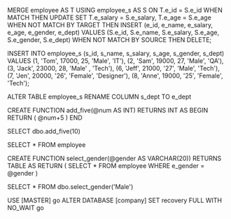 MERGE employee AS T
USING employee_s AS S
			ON T.e_id = S.e_id
WHEN MATCH
		THEN UPDATE SET T.e_salary = S.e_salary, T.e_age = S.e_age
WHEN NOT MATCH BY TARGET
		THEN INSERT (e_id, e_name, e_salary, e_age, e_gender, e_dept)
		VALUES (S.e_id, S.e_name, S.e_salary, S.e_age, S.e_gender, S.e_dept)
WHEN NOT MATCH BY SOURCE 
		THEN DELETE;		











INSERT INTO employee_s (s_id, s_name, s_salary, s_age, s_gender, s_dept) 
VALUES
(1, 'Tom', 17000, 25, 'Male', 'IT'),
(2, 'Sam', 19000, 27, 'Male', 'QA'),
(3, 'Jack', 23000, 28, 'Male' , 'Tech'),
(6, 'Jeff', 21000, '27', 'Male', 'Tech'),
(7, 'Jen', 20000, '26', 'Female', 'Designer'),
(8, 'Anne', 19000, '25', 'Female', 'Tech');









ALTER TABLE employee_s RENAME COLUMN s_dept TO e_dept






CREATE FUNCTION add_five(@num AS INT)
RETURNS INT
AS
BEGIN
RETURN (
@num+5
)
END

SELECT dbo.add_five(10)






SELECT * FROM employee

CREATE FUNCTION select_gender(@gender AS VARCHAR(20))
RETURNS TABLE
AS
RETURN
(
SELECT * FROM employee WHERE e_gender = @gender
)

SELECT * FROM dbo.select_gender('Male')









USE [MASTER]
go
ALTER DATABASE [company]
SET recovery FULL WITH NO_WAIT
go 
